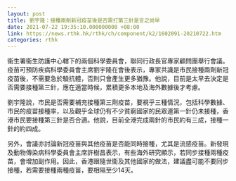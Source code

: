 ```yaml
---
layout: post
title: 劉宇隆：接種兩劑新冠疫苗後是否需打第三針是言之尚早
date: 2021-07-22 19:35:10.000000000 +08:00
link: https://news.rthk.hk/rthk/ch/component/k2/1602091-20210722.htm
categories: rthk
---
```


衞生署衞生防護中心轄下的兩個科學委員會，聯同行政長官專家顧問團舉行會議。疫苗可預防疾病科學委員會主席劉宇隆在會後表示，專家共識是市民接種兩劑新冠疫苗後，不需要急於驗抗體，否則只會產生更多猶豫。他說，目前是太早去決定是否需要接種第三針，應在適當時候，累積更多本地及海外數據後才考慮。

劉宇隆說，市民是否需要補充接種第三劑疫苗，要視乎三種情況，包括科學數據、市民的疫苗接種率，以及觀乎全球仍有不少貧窮國家的民眾連第一針仍未接種，香港市民要接種第三針是否合適。他說，目前全港完成兩針的市民約有三成，接種一針的約四成。

另外，會議亦討論新冠疫苗與其他疫苗是否能同時接種，尤其是流感疫苗。新發現及動物傳染病科學委員會主席許樹昌表示，有些海外研究顯示，若同步接種兩種疫苗，會增加副作用。因此，香港跟隨世衛及其他國家的做法，建議盡可能不要同步接種，若需要接種兩種疫苗，要相隔至少14天。
